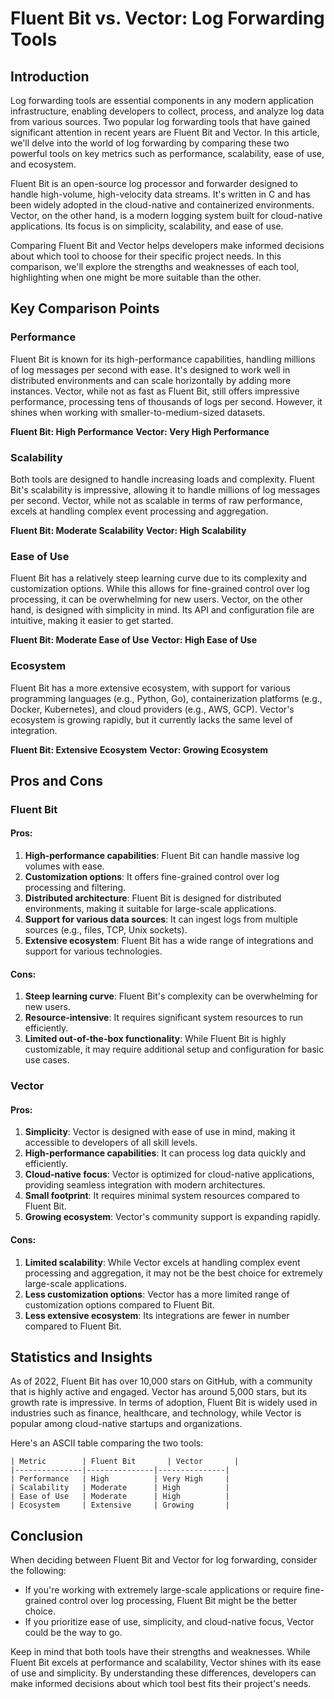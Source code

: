 # Fluent Bit vs. Vector: Log Forwarding Tools
## Introduction

Log forwarding tools are essential components in any modern application infrastructure, enabling developers to collect, process, and analyze log data from various sources. Two popular log forwarding tools that have gained significant attention in recent years are Fluent Bit and Vector. In this article, we'll delve into the world of log forwarding by comparing these two powerful tools on key metrics such as performance, scalability, ease of use, and ecosystem.

Fluent Bit is an open-source log processor and forwarder designed to handle high-volume, high-velocity data streams. It's written in C and has been widely adopted in the cloud-native and containerized environments. Vector, on the other hand, is a modern logging system built for cloud-native applications. Its focus is on simplicity, scalability, and ease of use.

Comparing Fluent Bit and Vector helps developers make informed decisions about which tool to choose for their specific project needs. In this comparison, we'll explore the strengths and weaknesses of each tool, highlighting when one might be more suitable than the other.

## Key Comparison Points

### Performance

Fluent Bit is known for its high-performance capabilities, handling millions of log messages per second with ease. It's designed to work well in distributed environments and can scale horizontally by adding more instances. Vector, while not as fast as Fluent Bit, still offers impressive performance, processing tens of thousands of logs per second. However, it shines when working with smaller-to-medium-sized datasets.

**Fluent Bit: High Performance**
**Vector: Very High Performance**

### Scalability

Both tools are designed to handle increasing loads and complexity. Fluent Bit's scalability is impressive, allowing it to handle millions of log messages per second. Vector, while not as scalable in terms of raw performance, excels at handling complex event processing and aggregation.

**Fluent Bit: Moderate Scalability**
**Vector: High Scalability**

### Ease of Use

Fluent Bit has a relatively steep learning curve due to its complexity and customization options. While this allows for fine-grained control over log processing, it can be overwhelming for new users. Vector, on the other hand, is designed with simplicity in mind. Its API and configuration file are intuitive, making it easier to get started.

**Fluent Bit: Moderate Ease of Use**
**Vector: High Ease of Use**

### Ecosystem

Fluent Bit has a more extensive ecosystem, with support for various programming languages (e.g., Python, Go), containerization platforms (e.g., Docker, Kubernetes), and cloud providers (e.g., AWS, GCP). Vector's ecosystem is growing rapidly, but it currently lacks the same level of integration.

**Fluent Bit: Extensive Ecosystem**
**Vector: Growing Ecosystem**

## Pros and Cons

### Fluent Bit

#### Pros:

1. **High-performance capabilities**: Fluent Bit can handle massive log volumes with ease.
2. **Customization options**: It offers fine-grained control over log processing and filtering.
3. **Distributed architecture**: Fluent Bit is designed for distributed environments, making it suitable for large-scale applications.
4. **Support for various data sources**: It can ingest logs from multiple sources (e.g., files, TCP, Unix sockets).
5. **Extensive ecosystem**: Fluent Bit has a wide range of integrations and support for various technologies.

#### Cons:

1. **Steep learning curve**: Fluent Bit's complexity can be overwhelming for new users.
2. **Resource-intensive**: It requires significant system resources to run efficiently.
3. **Limited out-of-the-box functionality**: While Fluent Bit is highly customizable, it may require additional setup and configuration for basic use cases.

### Vector

#### Pros:

1. **Simplicity**: Vector is designed with ease of use in mind, making it accessible to developers of all skill levels.
2. **High-performance capabilities**: It can process log data quickly and efficiently.
3. **Cloud-native focus**: Vector is optimized for cloud-native applications, providing seamless integration with modern architectures.
4. **Small footprint**: It requires minimal system resources compared to Fluent Bit.
5. **Growing ecosystem**: Vector's community support is expanding rapidly.

#### Cons:

1. **Limited scalability**: While Vector excels at handling complex event processing and aggregation, it may not be the best choice for extremely large-scale applications.
2. **Less customization options**: Vector has a more limited range of customization options compared to Fluent Bit.
3. **Less extensive ecosystem**: Its integrations are fewer in number compared to Fluent Bit.

## Statistics and Insights

As of 2022, Fluent Bit has over 10,000 stars on GitHub, with a community that is highly active and engaged. Vector has around 5,000 stars, but its growth rate is impressive. In terms of adoption, Fluent Bit is widely used in industries such as finance, healthcare, and technology, while Vector is popular among cloud-native startups and organizations.

Here's an ASCII table comparing the two tools:

```
| Metric        | Fluent Bit       | Vector       |
|---------------|---------------|---------------|
| Performance   | High          | Very High     |
| Scalability   | Moderate      | High          |
| Ease of Use   | Moderate      | High          |
| Ecosystem     | Extensive     | Growing       |
```

## Conclusion

When deciding between Fluent Bit and Vector for log forwarding, consider the following:

* If you're working with extremely large-scale applications or require fine-grained control over log processing, Fluent Bit might be the better choice.
* If you prioritize ease of use, simplicity, and cloud-native focus, Vector could be the way to go.

Keep in mind that both tools have their strengths and weaknesses. While Fluent Bit excels at performance and scalability, Vector shines with its ease of use and simplicity. By understanding these differences, developers can make informed decisions about which tool best fits their project's needs.